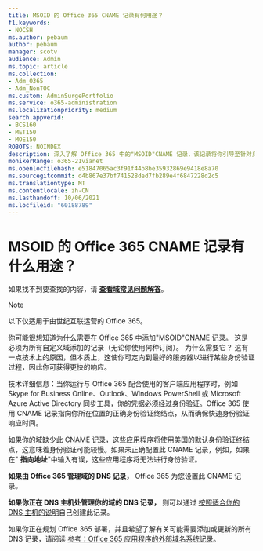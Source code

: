 ```yaml
---
title: MSOID 的 Office 365 CNAME 记录有何用途？
f1.keywords:
- NOCSH
ms.author: pebaum
author: pebaum
manager: scotv
audience: Admin
ms.topic: article
ms.collection:
- Adm_O365
- Adm_NonTOC
ms.custom: AdminSurgePortfolio
ms.service: o365-administration
ms.localizationpriority: medium
search.appverid:
- BCS160
- MET150
- MOE150
ROBOTS: NOINDEX
description: 深入了解 Office 365 中的"MSOID"CNAME 记录，该记录将你引导至针对身份验证过程的最佳服务器，以便你获得更快的响应。
monikerRange: o365-21vianet
ms.openlocfilehash: e51847065ac3f91f44b8be35932869e9418e8a70
ms.sourcegitcommit: d4b867e37bf741528ded7fb289e4f6847228d2c5
ms.translationtype: MT
ms.contentlocale: zh-CN
ms.lasthandoff: 10/06/2021
ms.locfileid: "60188789"
---
```

# <a name="whats-the-purpose-of-the-office-365-cname-record-for-msoid"></a>MSOID 的 Office 365 CNAME 记录有什么用途？

 如果找不到要查找的内容，请 **[查看域常见问题解答](../setup/domains-faq.yml)**。 
> [!NOTE]
> 以下仅适用于由世纪互联运营的 Office 365。
  
你可能很想知道为什么需要在 Office 365 中添加"MSOID"CNAME 记录。 这是必须为所有自定义域添加的记录（无论你使用何种订阅）。 为什么需要它？ 这有一点技术上的原因，但本质上，这使你可定向到最好的服务器以进行某些身份验证过程，因此你可获得更快的响应。
  
技术详细信息：当你运行与 Office 365 配合使用的客户端应用程序时，例如 Skype for Business Online、Outlook、Windows PowerShell 或 Microsoft Azure Active Directory 同步工具，你的凭据必须经过身份验证。Office 365 使用 CNAME 记录指向你所在位置的正确身份验证终结点，从而确保快速身份验证响应时间。
  
如果你的域缺少此 CNAME 记录，这些应用程序将使用美国的默认身份验证终结点，这意味着身份验证可能较慢。如果未正确配置此 CNAME 记录，例如，如果在" **指向地址**"中输入有误，这些应用程序将无法进行身份验证。
  
 **如果由 Office 365 管理域的 DNS 记录，** Office 365 为您设置此 CNAME 记录。 
  
 **如果你正在 DNS 主机处管理你的域的 DNS 记录，** 则可以通过 [按照适合你的 DNS 主机的说明](../get-help-with-domains/create-dns-records-at-any-dns-hosting-provider.md)自己创建此记录。
  
如果你正在规划 Office 365 部署，并且希望了解有关可能需要添加或更新的所有 DNS 记录，请阅读 [参考：Office 365 应用程序的外部域名系统记录](../../enterprise/external-domain-name-system-records.md)。
